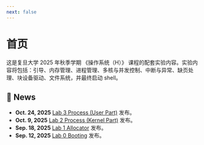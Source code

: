 ```yaml
---
next: false
---
```


# 首页

这是复旦大学 2025 年秋季学期 《操作系统（H）》 课程的配套实验内容。实验内容将包括：引导、内存管理、进程管理、多核与并发控制、中断与异常、缺页处理、块设备驱动、文件系统，并最终启动 shell。

## 📰 News

* **Oct. 24, 2025** [Lab 3 Process (User Part)](/lab/lab3) 发布。
* **Oct.  9, 2025** [Lab 2 Process (Kernel Part)](/lab/lab2) 发布。
* **Sep. 18, 2025** [Lab 1 Allocator](/lab/lab1) 发布。
* **Sep. 12, 2025** [Lab 0  Booting](/lab/lab0) 发布。

<Confetti />
